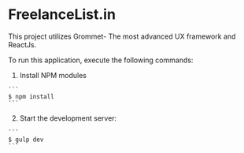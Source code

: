 # FreelanceList.in

This project utilizes Grommet- The most advanced UX framework and ReactJs.

To run this application, execute the following commands:

  1. Install NPM modules

    ```
    $ npm install
    ```

  2. Start the development server:

    ```
    $ gulp dev
    ```
